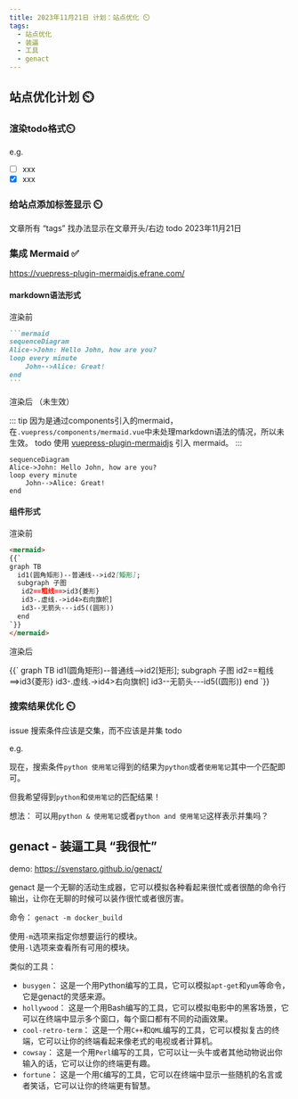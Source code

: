 ```yaml
---
title: 2023年11月21日 计划：站点优化 ⏲️
tags:
  - 站点优化
  - 装逼
  - 工具
  - genact
---
```


## 站点优化计划 ⏲️

### 渲染todo格式⏲️

e.g.

+ [ ] xxx
+ [x] xxx

### 给站点添加标签显示 ⏲️

文章所有 “tags” 找办法显示在文章开头/右边 todo 2023年11月21日

### 集成 Mermaid ✅

<https://vuepress-plugin-mermaidjs.efrane.com/>

#### markdown语法形式

渲染前

````md
```mermaid
sequenceDiagram
Alice->John: Hello John, how are you?
loop every minute
    John-->Alice: Great!
end
```
````

渲染后 （未生效）

::: tip
因为是通过components引入的mermaid，在`.vuepress/components/mermaid.vue`中未处理markdown语法的情况，所以未生效。 todo 使用 [vuepress-plugin-mermaidjs](https://github.com/eFrane/vuepress-plugin-mermaidjs) 引入 mermaid。
:::

```mermaid
sequenceDiagram
Alice->John: Hello John, how are you?
loop every minute
    John-->Alice: Great!
end
```

#### 组件形式

渲染前

```markdown
<mermaid>
{{`
graph TB
  id1(圆角矩形)--普通线-->id2[矩形];
  subgraph 子图
   id2==粗线==>id3{菱形}
   id3-.虚线.->id4>右向旗帜]
   id3--无箭头---id5((圆形))
  end
`}}
</mermaid>
```

渲染后

<mermaid>
{{`
graph TB
  id1(圆角矩形)--普通线-->id2[矩形];
  subgraph 子图
   id2==粗线==>id3{菱形}
   id3-.虚线.->id4>右向旗帜]
   id3--无箭头---id5((圆形))
  end
`}}
</mermaid>

### 搜索结果优化 ⏲️

issue 搜索条件应该是交集，而不应该是并集 todo

e.g.

现在，搜索条件`python 使用笔记`得到的结果为`python`或者`使用笔记`其中一个匹配即可。

但我希望得到`python`和`使用笔记`的匹配结果！

想法： 可以用`python & 使用笔记`或者`python and 使用笔记`这样表示并集吗？

## genact - 装逼工具 “我很忙”

demo: <https://svenstaro.github.io/genact/>

genact 是一个无聊的活动生成器，它可以模拟各种看起来很忙或者很酷的命令行输出，让你在无聊的时候可以装作很忙或者很厉害。

命令： `genact -m docker_build`

使用`-m`选项来指定你想要运行的模块。 \
使用`-l`选项来查看所有可用的模块。

类似的工具：

+ `busygen`： 这是一个用Python编写的工具，它可以模拟`apt-get`和`yum`等命令，它是genact的灵感来源。
+ `hollywood`： 这是一个用Bash编写的工具，它可以模拟电影中的黑客场景，它可以在终端中显示多个窗口，每个窗口都有不同的动画效果。
+ `cool-retro-term`： 这是一个用`C++`和`QML`编写的工具，它可以模拟复古的终端，它可以让你的终端看起来像老式的电视或者计算机。
+ `cowsay`： 这是一个用`Perl`编写的工具，它可以让一头牛或者其他动物说出你输入的话，它可以让你的终端更有趣。
+ `fortune`： 这是一个用`C`编写的工具，它可以在终端中显示一些随机的名言或者笑话，它可以让你的终端更有智慧。
